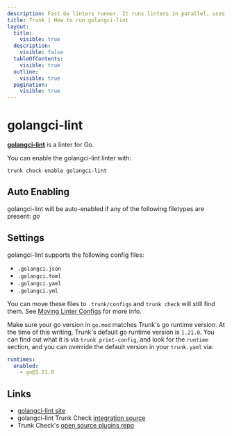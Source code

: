 ```yaml
---
description: Fast Go linters runner. It runs linters in parallel, uses caching, supports yaml config, has integrations with all major IDE and has dozens of linters included.
title: Trunk | How to run golangci-lint
layout:
  title:
    visible: true
  description:
    visible: false
  tableOfContents:
    visible: true
  outline:
    visible: true
  pagination:
    visible: true
---
```


# golangci-lint

[**golangci-lint**](https://github.com/golangci/golangci-lint) is a linter for Go.

You can enable the golangci-lint linter with:

```shell
trunk check enable golangci-lint
```

## Auto Enabling

golangci-lint will be auto-enabled if any of the following filetypes are present: *go*

## Settings

golangci-lint supports the following config files:
* `.golangci.json`
* `.golangci.toml`
* `.golangci.yaml`
* `.golangci.yml`

 You can move these files to `.trunk/configs` and `trunk check` will still find them. See [Moving Linter Configs](..#moving-linter-configs) for more info.

Make sure your go version in `go.mod` matches Trunk's go runtime version. At the time of this writing, Trunk's default go runtime version is `1.21.0`. You can find out what it is via `trunk print-config`, and look for the `runtime` section, and you can override the default version in your `trunk.yaml` via:

```yaml
runtimes:
  enabled:
    - go@1.21.0
```




## Links

- [golangci-lint site](https://github.com/golangci/golangci-lint)
- golangci-lint Trunk Check [integration source](https://github.com/trunk-io/plugins/tree/main/linters/golangci-lint)
- Trunk Check's [open source plugins repo](https://github.com/trunk-io/plugins/tree/main)
